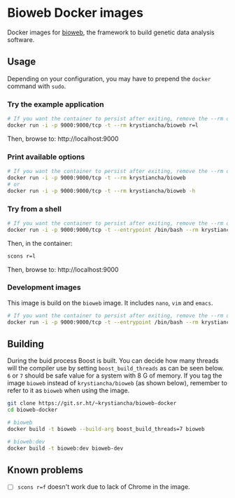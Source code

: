 # Bioweb Docker images

Docker images for [bioweb](http://bioweb.sourceforge.net/en/index.html), the framework to build genetic data analysis software.

## Usage

Depending on your configuration, you may have to prepend the `docker` command with `sudo`.

### Try the example application

```bash
# If you want the container to persist after exiting, remove the --rm option.
docker run -i -p 9000:9000/tcp -t --rm krystiancha/bioweb r=l
```

Then, browse to: http://localhost:9000

### Print available options

```bash
# If you want the container to persist after exiting, remove the --rm option.
docker run -i -p 9000:9000/tcp -t --rm krystiancha/bioweb
# or
docker run -i -p 9000:9000/tcp -t --rm krystiancha/bioweb -h
```

### Try from a shell

```bash
# If you want the container to persist after exiting, remove the --rm option.
docker run -i -p 9000:9000/tcp -t --entrypoint /bin/bash --rm krystiancha/bioweb
```

Then, in the container:

```bash
scons r=l
```

Then, browse to: http://localhost:9000

### Development images

This image is build on the `bioweb` image. It includes `nano`, `vim` and `emacs`.

```bash
# If you want the container to persist after exiting, remove the --rm option.
docker run -i -p 9000:9000/tcp -t --entrypoint /bin/bash --rm krystiancha/bioweb:dev
```

## Building

During the buid process Boost is built. You can decide how many threads will the compiler use by setting `boost_build_threads` as can be seen below. `6` or `7` should be safe value for a system with 8 G of memory. If you tag the image `bioweb` instead of `krystiancha/bioweb` (as shown below), remember to refer to it as `bioweb` when using the image.

```bash
git clone https://git.sr.ht/~krystiancha/bioweb-docker
cd bioweb-docker

# bioweb
docker build -t bioweb --build-arg boost_build_threads=7 bioweb

# bioweb:dev
docker build -t bioweb:dev bioweb-dev
```

## Known problems

- [ ] `scons r=f` doesn't work due to lack of Chrome in the image.
